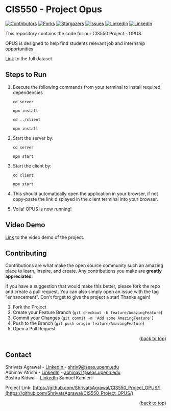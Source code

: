 # CIS550 - Project Opus

[![Contributors][contributors-shield]][contributors-url]
[![Forks][forks-shield]][forks-url]
[![Stargazers][stars-shield]][stars-url]
[![Issues][issues-shield]][issues-url]
[![LinkedIn][linkedin-shield]][linkedin-url]
[![LinkedIn][linkedin-shield]][linkedin-url2]



This repository contains the code for our CIS550 Project - OPUS.

OPUS is designed to help find students relevant job and internship opportunities


[Link](https://drive.google.com/drive/folders/15RFT8OKG9wj7_WSumohQ__v7ROPkh_2q?usp=sharing) to the full dataset

## Steps to Run

1. Execute the following commands from your terminal to install required dependencies

   `cd server`
   
    `npm install`
   
   `cd ../client`
   
   `npm install `
2. Start the server by:

   `cd server`
   
    `npm start`

3. Start the client by:

   `cd client`
   
    `npm start`
4. This should automatically open the application in your browser, if not copy-paste the link displayed in the client terminal into your browser.
5. Voila! OPUS is now running!

## Video Demo
<a href="https://drive.google.com/file/d/1lMf-ad38YJYeCSwhKaL8G-JbZbvN_Aax/view?usp=sharing" target="_blank">Link</a> to the video demo of the project.

<!-- CONTRIBUTING -->
## Contributing

Contributions are what make the open source community such an amazing place to learn, inspire, and create. Any contributions you make are **greatly appreciated**.

If you have a suggestion that would make this better, please fork the repo and create a pull request. You can also simply open an issue with the tag "enhancement".
Don't forget to give the project a star! Thanks again!

1. Fork the Project
2. Create your Feature Branch (`git checkout -b feature/AmazingFeature`)
3. Commit your Changes (`git commit -m 'Add some AmazingFeature'`)
4. Push to the Branch (`git push origin feature/AmazingFeature`)
5. Open a Pull Request

<p align="right">(<a href="#top">back to top</a>)</p>


<!-- CONTACT -->
## Contact

Shrivats Agrawal - <a href='https://www.linkedin.com/in/shrivats-agrawal/'> LinkedIn </a> - shriv9@seas.upenn.edu <br>
Abhinav Atrishi - <a href='https://www.linkedin.com/in/abhinav-atrishi/'>LinkedIn</a> - abhinav1@seas.upenn.edu <br>
Bushra Kidwai - <a href='https://www.linkedin.com/in/bushra-kidwai-772b9b15b/'>LinkedIn</a>
Samuel Kamien 

Project Link: [https://github.com/ShrivatsAgrawal/CIS550_Project_OPUS/](https://github.com/ShrivatsAgrawal/CIS550_Project_OPUS/)<br>

<p align="right">(<a href="#top">back to top</a>)</p>


<!-- MARKDOWN LINKS & IMAGES -->
<!-- https://www.markdownguide.org/basic-syntax/#reference-style-links -->
[contributors-shield]: https://img.shields.io/github/contributors/ShrivatsAgrawal/CIS550_Project_OPUS.svg?style=for-the-badge
[contributors-url]: https://github.com/ShrivatsAgrawal/CIS550_Project_OPUS/graphs/contributors
[forks-shield]: https://img.shields.io/github/forks/ShrivatsAgrawal/CIS550_Project_OPUS.svg?style=for-the-badge
[forks-url]: https://github.com/ShrivatsAgrawal/CIS550_Project_OPUS/network/members
[stars-shield]: https://img.shields.io/github/stars/ShrivatsAgrawal/CIS550_Project_OPUS.svg?style=for-the-badge
[stars-url]: https://github.com/ShrivatsAgrawal/CIS550_Project_OPUS/stargazers
[issues-shield]: https://img.shields.io/github/issues/ShrivatsAgrawal/CIS550_Project_OPUS.svg?style=for-the-badge
[issues-url]: https://github.com/ShrivatsAgrawal/CIS550_Project_OPUS/issues
[license-shield]: https://img.shields.io/github/license/ShrivatsAgrawal/CIS550_Project_OPUS.svg?style=for-the-badge
[license-url]: https://github.com/ShrivatsAgrawal/CIS550_Project_OPUS/blob/master/LICENSE.txt
[linkedin-shield]: https://img.shields.io/badge/-LinkedIn-black.svg?style=for-the-badge&logo=linkedin&colorB=555
[linkedin-url]: https://www.linkedin.com/in/shrivats-agrawal/
[linkedin-url2]: https://www.linkedin.com/in/abhinav-atrishi/
